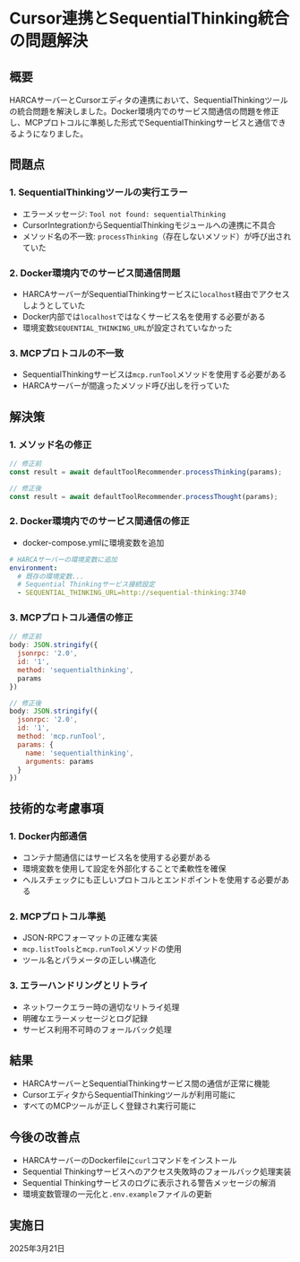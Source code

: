 # Cursor連携とSequentialThinking統合の問題解決

## 概要
HARCAサーバーとCursorエディタの連携において、SequentialThinkingツールの統合問題を解決しました。Docker環境内でのサービス間通信の問題を修正し、MCPプロトコルに準拠した形式でSequentialThinkingサービスと通信できるようになりました。

## 問題点

### 1. SequentialThinkingツールの実行エラー
- エラーメッセージ: `Tool not found: sequentialThinking`
- CursorIntegrationからSequentialThinkingモジュールへの連携に不具合
- メソッド名の不一致: `processThinking`（存在しないメソッド）が呼び出されていた

### 2. Docker環境内でのサービス間通信問題
- HARCAサーバーがSequentialThinkingサービスに`localhost`経由でアクセスしようとしていた
- Docker内部では`localhost`ではなくサービス名を使用する必要がある
- 環境変数`SEQUENTIAL_THINKING_URL`が設定されていなかった

### 3. MCPプロトコルの不一致
- SequentialThinkingサービスは`mcp.runTool`メソッドを使用する必要がある
- HARCAサーバーが間違ったメソッド呼び出しを行っていた

## 解決策

### 1. メソッド名の修正
```javascript
// 修正前
const result = await defaultToolRecommender.processThinking(params);

// 修正後
const result = await defaultToolRecommender.processThought(params);
```

### 2. Docker環境内でのサービス間通信の修正
- docker-compose.ymlに環境変数を追加
```yaml
# HARCAサーバーの環境変数に追加
environment:
  # 既存の環境変数...
  # Sequential Thinkingサービス接続設定
  - SEQUENTIAL_THINKING_URL=http://sequential-thinking:3740
```

### 3. MCPプロトコル通信の修正
```javascript
// 修正前
body: JSON.stringify({
  jsonrpc: '2.0',
  id: '1',
  method: 'sequentialthinking',
  params
})

// 修正後
body: JSON.stringify({
  jsonrpc: '2.0',
  id: '1',
  method: 'mcp.runTool',
  params: {
    name: 'sequentialthinking',
    arguments: params
  }
})
```

## 技術的な考慮事項

### 1. Docker内部通信
- コンテナ間通信にはサービス名を使用する必要がある
- 環境変数を使用して設定を外部化することで柔軟性を確保
- ヘルスチェックにも正しいプロトコルとエンドポイントを使用する必要がある

### 2. MCPプロトコル準拠
- JSON-RPCフォーマットの正確な実装
- `mcp.listTools`と`mcp.runTool`メソッドの使用
- ツール名とパラメータの正しい構造化

### 3. エラーハンドリングとリトライ
- ネットワークエラー時の適切なリトライ処理
- 明確なエラーメッセージとログ記録
- サービス利用不可時のフォールバック処理

## 結果
- HARCAサーバーとSequentialThinkingサービス間の通信が正常に機能
- CursorエディタからSequentialThinkingツールが利用可能に
- すべてのMCPツールが正しく登録され実行可能に

## 今後の改善点
- HARCAサーバーのDockerfileに`curl`コマンドをインストール
- Sequential Thinkingサービスへのアクセス失敗時のフォールバック処理実装
- Sequential Thinkingサービスのログに表示される警告メッセージの解消
- 環境変数管理の一元化と`.env.example`ファイルの更新

## 実施日
2025年3月21日
